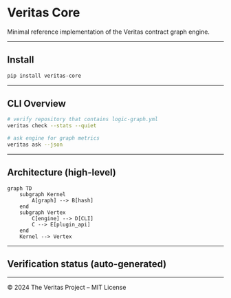# Veritas Core

Minimal reference implementation of the Veritas contract graph engine.

---
## Install
```bash
pip install veritas-core
```

---
## CLI Overview
```bash
# verify repository that contains logic-graph.yml
veritas check --stats --quiet

# ask engine for graph metrics
veritas ask --json
```

---
## Architecture (high-level)
```mermaid
graph TD
    subgraph Kernel
        A[graph] --> B[hash]
    end
    subgraph Vertex
        C[engine] --> D[CLI]
        C --> E[plugin_api]
    end
    Kernel --> Vertex
```

---
## Verification status (auto-generated)
<!-- STATUS-START -->
<!-- STATUS-END -->

---
© 2024 The Veritas Project – MIT License
